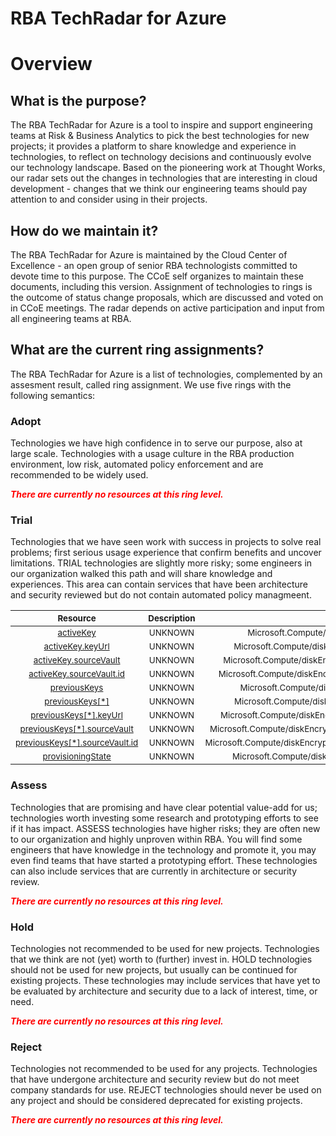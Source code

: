 
RBA TechRadar for Azure
=======================

# Overview

## What is the purpose?


The RBA TechRadar for Azure is a tool to inspire and support engineering teams at Risk & Business Analytics to pick the best technologies for new projects; it provides a platform to share knowledge and experience in technologies, to reflect on technology decisions and continuously evolve our technology landscape.  Based on the pioneering work at Thought Works, our radar sets out the changes in technologies that are interesting in cloud development - changes that we think our engineering teams should pay attention to and consider using in their projects.
## How do we maintain it?


The RBA TechRadar for Azure is maintained by the Cloud Center of Excellence - an open group of senior RBA technologists committed to devote time to this purpose.  The CCoE self organizes to maintain these documents, including this version.  Assignment of technologies to rings is the outcome of status change proposals, which are discussed and voted on in CCoE meetings.  The radar depends on active participation and input from all engineering teams at RBA.
## What are the current ring assignments?


The RBA TechRadar for Azure is a list of technologies, complemented by an assesment result, called ring assignment.  We use five rings with the following semantics:
### Adopt


Technologies we have high confidence in to serve our purpose, also at large scale.  Technologies with a usage culture in the RBA production environment, low risk, automated policy enforcement and are recommended to be widely used.  
  
***<font color="red"> There are currently no resources at this ring level. </font>***
### Trial


Technologies that we have seen work with success in projects to solve real problems;  first serious usage experience that confirm benefits and uncover limitations.  TRIAL technologies are slightly more risky; some engineers in our organization walked this path and will share knowledge and experiences.  This area can contain services that have been architecture and security reviewed but do not contain automated policy managmeent.  

|<sub>Resource</sub>|<sub>Description</sub>|<sub>Path</sub>|<sub>Status</sub>|
| :---: | :---: | :---: | :---: |
|<sub>[activeKey](https://github.com/openrba/python-azure-techradar/tree/master/Microsoft.Compute/diskEncryptionSets/activeKey)</sub>|<sub>UNKNOWN</sub>|<sub>Microsoft.Compute/diskEncryptionSets/activeKey</sub>|<sub>TRIAL</sub>|
|<sub>[activeKey.keyUrl](https://github.com/openrba/python-azure-techradar/tree/master/Microsoft.Compute/diskEncryptionSets/activeKey.keyUrl)</sub>|<sub>UNKNOWN</sub>|<sub>Microsoft.Compute/diskEncryptionSets/activeKey.keyUrl</sub>|<sub>TRIAL</sub>|
|<sub>[activeKey.sourceVault](https://github.com/openrba/python-azure-techradar/tree/master/Microsoft.Compute/diskEncryptionSets/activeKey.sourceVault)</sub>|<sub>UNKNOWN</sub>|<sub>Microsoft.Compute/diskEncryptionSets/activeKey.sourceVault</sub>|<sub>TRIAL</sub>|
|<sub>[activeKey.sourceVault.id](https://github.com/openrba/python-azure-techradar/tree/master/Microsoft.Compute/diskEncryptionSets/activeKey.sourceVault.id)</sub>|<sub>UNKNOWN</sub>|<sub>Microsoft.Compute/diskEncryptionSets/activeKey.sourceVault.id</sub>|<sub>TRIAL</sub>|
|<sub>[previousKeys](https://github.com/openrba/python-azure-techradar/tree/master/Microsoft.Compute/diskEncryptionSets/previousKeys)</sub>|<sub>UNKNOWN</sub>|<sub>Microsoft.Compute/diskEncryptionSets/previousKeys</sub>|<sub>TRIAL</sub>|
|<sub>[previousKeys[*]](https://github.com/openrba/python-azure-techradar/tree/master/Microsoft.Compute/diskEncryptionSets/previousKeys[*])</sub>|<sub>UNKNOWN</sub>|<sub>Microsoft.Compute/diskEncryptionSets/previousKeys[*]</sub>|<sub>TRIAL</sub>|
|<sub>[previousKeys[*].keyUrl](https://github.com/openrba/python-azure-techradar/tree/master/Microsoft.Compute/diskEncryptionSets/previousKeys[*].keyUrl)</sub>|<sub>UNKNOWN</sub>|<sub>Microsoft.Compute/diskEncryptionSets/previousKeys[*].keyUrl</sub>|<sub>TRIAL</sub>|
|<sub>[previousKeys[*].sourceVault](https://github.com/openrba/python-azure-techradar/tree/master/Microsoft.Compute/diskEncryptionSets/previousKeys[*].sourceVault)</sub>|<sub>UNKNOWN</sub>|<sub>Microsoft.Compute/diskEncryptionSets/previousKeys[*].sourceVault</sub>|<sub>TRIAL</sub>|
|<sub>[previousKeys[*].sourceVault.id](https://github.com/openrba/python-azure-techradar/tree/master/Microsoft.Compute/diskEncryptionSets/previousKeys[*].sourceVault.id)</sub>|<sub>UNKNOWN</sub>|<sub>Microsoft.Compute/diskEncryptionSets/previousKeys[*].sourceVault.id</sub>|<sub>TRIAL</sub>|
|<sub>[provisioningState](https://github.com/openrba/python-azure-techradar/tree/master/Microsoft.Compute/diskEncryptionSets/provisioningState)</sub>|<sub>UNKNOWN</sub>|<sub>Microsoft.Compute/diskEncryptionSets/provisioningState</sub>|<sub>TRIAL</sub>|

### Assess


Technologies that are promising and have clear potential value-add for us; technologies worth investing some research and prototyping efforts to see if it has impact.  ASSESS technologies have higher risks;  they are often new to our organization and highly unproven within RBA.  You will find some engineers that have knowledge in the technology and promote it, you may even find teams that have started a prototyping effort.  These technologies can also include services that are currently in architecture or security review.  
  
***<font color="red"> There are currently no resources at this ring level. </font>***
### Hold


Technologies not recommended to be used for new projects. Technologies that we think are not (yet) worth to (further) invest in.  HOLD technologies should not be used for new projects, but usually can be continued for existing projects.  These technologies may include services that have yet to be evaluated by architecture and security due to a lack of interest, time, or need.  
  
***<font color="red"> There are currently no resources at this ring level. </font>***
### Reject


Technologies not recommended to be used for any projects. Technologies that have undergone architecture and security review but do not meet company standards for use.  REJECT technologies should never be used on any project and should be considered deprecated for existing projects.  
  
***<font color="red"> There are currently no resources at this ring level. </font>***